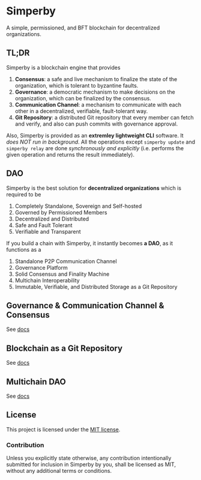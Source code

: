 # Simperby

A simple, permissioned, and BFT blockchain for decentralized organizations.

## TL;DR

Simperby is a blockchain engine that provides

1. **Consensus**: a safe and live mechanism to finalize the state of the organization, which is tolerant to byzantine faults.
2. **Governance**: a democratic mechanism to make decisions on the organization, which can be finalized by the consensus.
3. **Communication Channel**: a mechanism to communicate with each other in a decentralized, verifiable, fault-tolerant way.
4. **Git Repository**: a distributed Git repository that every member can fetch and verify, and also can push commits with governance approval.

Also, Simperby is provided as an **extremley lightweight CLI** software.
It *does NOT run in background*. All the operations except `simperby update` and `simperby relay` are done *synchronously and explicitly* (i.e. performs the given operation and returns the result immediately).

## DAO

Simperby is the best solution for **decentralized organizations** which is required to be

1. Completely Standalone, Sovereign and Self-hosted
2. Governed by Permissioned Members
3. Decentralized and Distributed
4. Safe and Fault Tolerant
5. Verifiable and Transparent

If you build a chain with Simperby, it instantly becomes **a DAO**, as it functions as a

1. Standalone P2P Communication Channel
2. Governance Platform
3. Solid Consensus and Finality Machine
4. Multichain Interoperability
5. Immutable, Verifiable, and Distributed Storage as a Git Repository

## Governance & Communication Channel & Consensus

See [docs](docs/protocol_overview.md)

## Blockchain as a Git Repository

See [docs](docs/git.md)

## Multichain DAO

See [docs](docs/multichain_dao.md)

## License

This project is licensed under the [MIT license](./LICENSE).

### Contribution

Unless you explicitly state otherwise, any contribution intentionally submitted for inclusion in Simperby by you, shall be licensed as MIT, without any additional terms or conditions.

